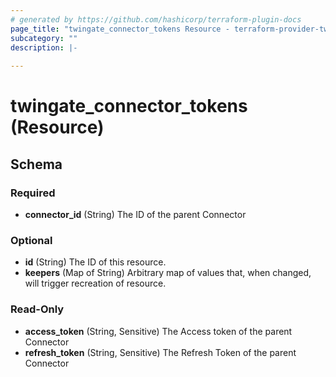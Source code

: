 ```yaml
---
# generated by https://github.com/hashicorp/terraform-plugin-docs
page_title: "twingate_connector_tokens Resource - terraform-provider-twingate"
subcategory: ""
description: |-
  
---
```


# twingate_connector_tokens (Resource)





<!-- schema generated by tfplugindocs -->
## Schema

### Required

- **connector_id** (String) The ID of the parent Connector

### Optional

- **id** (String) The ID of this resource.
- **keepers** (Map of String) Arbitrary map of values that, when changed, will trigger recreation of resource.

### Read-Only

- **access_token** (String, Sensitive) The Access token of the parent Connector
- **refresh_token** (String, Sensitive) The Refresh Token of the parent Connector


